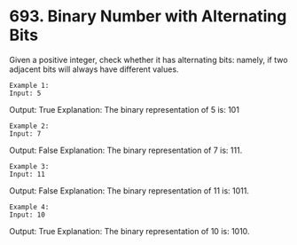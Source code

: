 # 693. Binary Number with Alternating Bits

Given a positive integer, check whether it has alternating bits: namely, if two adjacent bits
        will always have different values.

    Example 1:
    Input: 5
Output: True
Explanation:
The binary representation of 5 is: 101

    

    Example 2:
    Input: 7
Output: False
Explanation:
The binary representation of 7 is: 111.

    

    Example 3:
    Input: 11
Output: False
Explanation:
The binary representation of 11 is: 1011.

    

    Example 4:
    Input: 10
Output: True
Explanation:
The binary representation of 10 is: 1010.